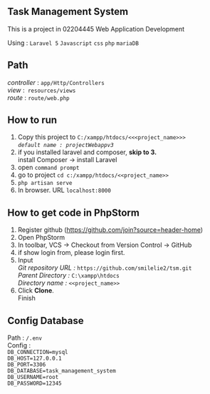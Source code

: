 ## Task Management System

This is a project in 02204445 Web Application Development

Using : `Laravel 5` `Javascript` `css` `php` `mariaDB`

## Path

_controller_ : `app/Http/Controllers`  
_view_ :` resources/views`  
_route_ : `route/web.php`

## How to run
1. Copy this project to `C:/xampp/htdocs/<<<project_name>>>`  
_`default name : projectWebappv3`_
2. if you installed laravel and composer, **skip to 3.**  
install Composer -> install Laravel
3. open `command prompt`  
4. go to project `cd c:/xampp/htdocs/<<project_name>>`
5. `php artisan serve`
6. In browser. URL `localhost:8000`

## How to get code in PhpStorm
1. Register github (https://github.com/join?source=header-home)
2. Open PhpStorm
3. In toolbar, VCS -> Checkout from Version Control -> GitHub
4. if show login from, please login first.
5. Input  
*Git repository URL :* `https://github.com/smilelie2/tsm.git`  
_Parent Directory :_ `C:\xampp\htdocs`  
_Directory name :_ `<<project_name>>`
6. Click **Clone**.  
Finish

## Config Database
Path : `/.env`  
Config :  
`DB_CONNECTION=mysql`  
`DB_HOST=127.0.0.1`  
`DB_PORT=3306`  
`DB_DATABASE=task_management_system`  
`DB_USERNAME=root`  
`DB_PASSWORD=12345`    